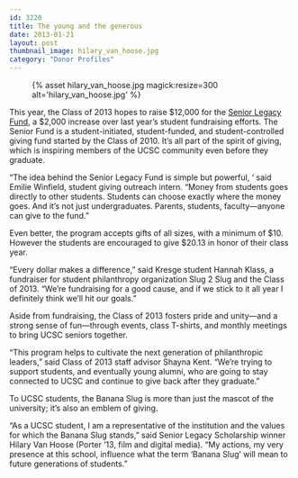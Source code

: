 ```yaml
---
id: 3220
title: The young and the generous
date: 2013-01-21
layout: post
thumbnail_image: hilary_van_hoose.jpg
category: "Donor Profiles"
---
```

<figure class="inline-image right">
{% asset hilary_van_hoose.jpg magick:resize=300 alt='hilary_van_hoose.jpg' %}
<figcaption></figcaption></figure>

This year, the Class of 2013 hopes to raise $12,000 for the [Senior Legacy Fund](https://alumni.ucsc.edu/programs-services/student-programs/senior-legacy.html), a $2,000 increase over last year&#8217;s student fundraising efforts. The Senior Fund is a student-initiated, student-funded, and student-controlled giving fund started by the Class of 2010. It&#8217;s all part of the spirit of giving, which is inspiring members of the UCSC community even before they graduate.

&#8220;The idea behind the Senior Legacy Fund is simple but powerful, &#8216; said Emilie Winfield, student giving outreach intern. &#8220;Money from students goes directly to other students. Students can choose exactly where the money goes. And it&#8217;s not just undergraduates. Parents, students, faculty—anyone can give to the fund.&#8221;

Even better, the program accepts gifts of all sizes, with a minimum of $10. However the students are encouraged to give $20.13 in honor of their class year.

&#8220;Every dollar makes a difference,&#8221; said Kresge student Hannah Klass, a fundraiser for student philanthropy organization Slug 2 Slug and the Class of 2013. &#8220;We&#8217;re fundraising for a good cause, and if we stick to it all year I definitely think we&#8217;ll hit our goals.&#8221;

Aside from fundraising, the Class of 2013 fosters pride and unity—and a strong sense of fun—through events, class T-shirts, and monthly meetings to bring UCSC seniors together.

&#8220;This program helps to cultivate the next generation of philanthropic leaders,&#8221; said Class of 2013 staff advisor Shayna Kent. &#8220;We&#8217;re trying to support students, and eventually young alumni, who are going to stay connected to UCSC and continue to give back after they graduate.&#8221;

To UCSC students, the Banana Slug is more than just the mascot of the university; it&#8217;s also an emblem of giving.

&#8220;As a UCSC student, I am a representative of the institution and the values for which the Banana Slug stands,&#8221; said Senior Legacy Scholarship winner Hilary Van Hoose (Porter &#8217;13, film and digital media). &#8220;My actions, my very presence at this school, influence what the term &#8216;Banana Slug&#8217; will mean to future generations of students.&#8221;
